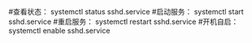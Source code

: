 #查看状态：
systemctl status sshd.service
#启动服务：
systemctl start sshd.service
#重启服务：
systemctl restart sshd.service
#开机自启：
systemctl enable sshd.service